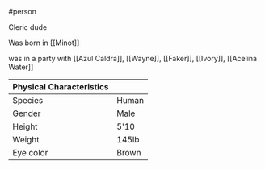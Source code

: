 #person


Cleric dude

Was born in [[Minot]]


was in a party with [[Azul Caldra]], [[Wayne]], [[Faker]], [[Ivory]], [[Acelina Water]] 






| **Physical Characteristics** |       |
| ---------------------------- | ----- |
| Species                      | Human |
| Gender                       | Male  |
| Height                       | 5'10  |
| Weight                       | 145lb |
| Eye color                    | Brown |












